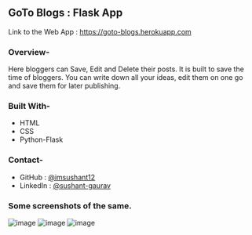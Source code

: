 ## GoTo Blogs : Flask App

Link to the Web App : https://goto-blogs.herokuapp.com

### Overview-
Here bloggers can Save, Edit and Delete their posts. It is built to save the time of bloggers. You can write down all your ideas, edit them on one go and save them for later publishing.

### Built With-
- HTML
- CSS
- Python-Flask

### Contact-
- GitHub : [@imsushant12](https://github.com/imsushant12)
- LinkedIn : [@sushant-gaurav](https://www.linkedin.com/in/sushant-gaurav)

### Some screenshots of the same.

![image](https://user-images.githubusercontent.com/68695162/135706543-849526bb-c84b-4bcc-a18d-f1cc7ba308ca.png)
![image](https://user-images.githubusercontent.com/68695162/135706557-90f25a2b-15db-462f-bebf-c14625944b04.png)
![image](https://user-images.githubusercontent.com/68695162/135706566-fc701d12-339c-47f2-b7b8-c36f82f1450c.png)



